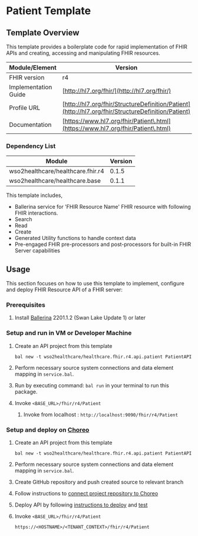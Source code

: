 

# Patient Template

## Template Overview

This template provides a boilerplate code for rapid implementation of FHIR APIs and creating, accessing and manipulating FHIR resources.


| Module/Element       | Version |
|---| --- |
| FHIR version         | r4 |
| Implementation Guide | [http://hl7.org/fhir/](http://hl7.org/fhir/) |
| Profile URL          | [http://hl7.org/fhir/StructureDefinition/Patient](http://hl7.org/fhir/StructureDefinition/Patient) |
| Documentation        | [https://www.hl7.org/fhir/Patient\.html](https://www.hl7.org/fhir/Patient\.html) |

### Dependency List

| Module | Version |
| --- | --- |
| wso2healthcare/healthcare.fhir.r4 | 0.1.5 |
| wso2healthcare/healthcare.base    | 0.1.1 |

This template includes,

- Ballerina service for 'FHIR Resource Name' FHIR resource with following FHIR interactions.
- Search
- Read
- Create
- Generated Utility functions to handle context data
- Pre-engaged FHIR pre-processors and post-processors for built-in FHIR Server capabilities

## Usage
This section focuses on how to use this template to implement, configure and deploy FHIR Resource API of a FHIR server:

### Prerequisites

1. Install [Ballerina](https://ballerina.io/learn/install-ballerina/set-up-ballerina/) 2201.1.2 (Swan Lake Update 1) or later

### Setup and run in VM or Developer Machine

1) Create an API project from this template

    ```bal new -t wso2healthcare/healthcare.fhir.r4.api.patient PatientAPI```
2) Perform necessary source system connections and data element mapping in `service.bal`.

3) Run by executing command: `bal run` in your terminal to run this package.

4) Invoke `<BASE_URL>/fhir/r4/Patient`
    1) Invoke from localhost : `http://localhost:9090/fhir/r4/Patient`

### Setup and deploy on [Choreo](https://wso2.com/choreo/)
1) Create an API project from this template

    ```bal new -t wso2healthcare/healthcare.fhir.r4.api.patient PatientAPI```
2) Perform necessary source system connections and data element mapping in `service.bal`.

3) Create GitHub repository and push created source to relevant branch

4) Follow instructions to [connect project repository to Choreo](https://wso2.com/choreo/docs/develop/manage-repository/connect-your-existing-ballerina-project-to-choreo/)

5) Deploy API by following [instructions to deploy](https://wso2.com/choreo/docs/tutorials/create-your-first-rest-api/#step-2-deploy) and [test](https://wso2.com/choreo/docs/tutorials/create-your-first-rest-api/#step-2-deploy)

6) Invoke `<BASE_URL>/fhir/r4/Patient`

    `https://<HOSTNAME>/<TENANT_CONTEXT>/fhir/r4/Patient`
